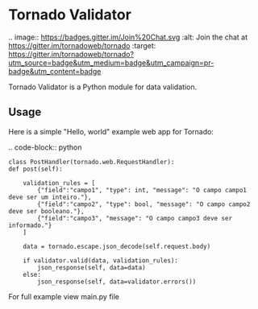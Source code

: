 Tornado Validator
==================

.. image:: https://badges.gitter.im/Join%20Chat.svg
   :alt: Join the chat at https://gitter.im/tornadoweb/tornado
   :target: https://gitter.im/tornadoweb/tornado?utm_source=badge&utm_medium=badge&utm_campaign=pr-badge&utm_content=badge

Tornado Validator is a Python module for data validation.

Usage
------------

Here is a simple "Hello, world" example web app for Tornado:

.. code-block:: python

    class PostHandler(tornado.web.RequestHandler):
    def post(self):

        validation_rules = [
            {"field":"campo1", "type": int, "message": "O campo campo1 deve ser um inteiro."},
            {"field":"campo2", "type": bool, "message": "O campo campo2 deve ser booleano."},
            {"field":"campo3", "message": "O campo campo3 deve ser informado."}
        ]

        data = tornado.escape.json_decode(self.request.body)

        if validator.valid(data, validation_rules):
            json_response(self, data=data)
        else:
            json_response(self, data=validator.errors())

For full example view main.py file